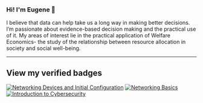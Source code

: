 ### Hi! I'm Eugene 👋

I believe that data can help take us a long way in making better decisions. I’m passionate about evidence-based decision making and the practical use of it. My areas of interest lie in the practical application of Welfare Economics- the study of the relationship between resource allocation in society and social well-being.

---

## View my verified badges

<!--START_SECTION:badges-->

[![Networking Devices and Initial Configuration](https://images.credly.com/size/110x110/images/88316fe8-5651-4e61-a6be-5be1558f049e/image.png)](http://www.credly.com/badges/46459fd0-5709-41f8-a292-a43c720a6789 "Networking Devices and Initial Configuration")
[![Networking Basics](https://images.credly.com/size/110x110/images/5bdd6a39-3e03-4444-9510-ecff80c9ce79/image.png)](http://www.credly.com/badges/00e3011f-cfbf-413d-9c4c-c383af9fe96e "Networking Basics")
[![Introduction to Cybersecurity](https://images.credly.com/size/110x110/images/af8c6b4e-fc31-47c4-8dcb-eb7a2065dc5b/I2CS__1_.png)](http://www.credly.com/badges/65da2141-d6f9-421a-80b2-df2fb52fff13 "Introduction to Cybersecurity")
